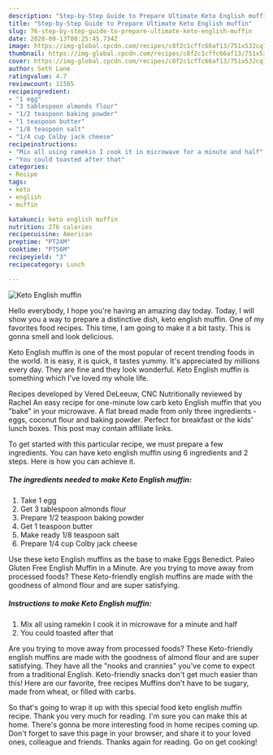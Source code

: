 ```yaml
---
description: "Step-by-Step Guide to Prepare Ultimate Keto English muffin"
title: "Step-by-Step Guide to Prepare Ultimate Keto English muffin"
slug: 76-step-by-step-guide-to-prepare-ultimate-keto-english-muffin
date: 2020-09-13T00:25:45.734Z
image: https://img-global.cpcdn.com/recipes/c8f2c1cffc66af13/751x532cq70/keto-english-muffin-recipe-main-photo.jpg
thumbnail: https://img-global.cpcdn.com/recipes/c8f2c1cffc66af13/751x532cq70/keto-english-muffin-recipe-main-photo.jpg
cover: https://img-global.cpcdn.com/recipes/c8f2c1cffc66af13/751x532cq70/keto-english-muffin-recipe-main-photo.jpg
author: Seth Lane
ratingvalue: 4.7
reviewcount: 11585
recipeingredient:
- "1 egg"
- "3 tablespoon almonds flour"
- "1/2 teaspoon baking powder"
- "1 teaspoon butter"
- "1/8 teaspoon salt"
- "1/4 cup Colby jack cheese"
recipeinstructions:
- "Mix all using ramekin I cook it in microwave for a minute and half"
- "You could toasted after that"
categories:
- Recipe
tags:
- keto
- english
- muffin

katakunci: keto english muffin 
nutrition: 276 calories
recipecuisine: American
preptime: "PT24M"
cooktime: "PT56M"
recipeyield: "3"
recipecategory: Lunch

---
```



![Keto English muffin](https://img-global.cpcdn.com/recipes/c8f2c1cffc66af13/751x532cq70/keto-english-muffin-recipe-main-photo.jpg)

Hello everybody, I hope you're having an amazing day today. Today, I will show you a way to prepare a distinctive dish, keto english muffin. One of my favorites food recipes. This time, I am going to make it a bit tasty. This is gonna smell and look delicious.

Keto English muffin is one of the most popular of recent trending foods in the world. It is easy, it is quick, it tastes yummy. It's appreciated by millions every day. They are fine and they look wonderful. Keto English muffin is something which I've loved my whole life.

Recipes developed by Vered DeLeeuw, CNC Nutritionally reviewed by Rachel An easy recipe for one-minute low carb keto English muffin that you &#34;bake&#34; in your microwave. A flat bread made from only three ingredients - eggs, coconut flour and baking powder. Perfect for breakfast or the kids&#39; lunch boxes. This post may contain affiliate links.


To get started with this particular recipe, we must prepare a few ingredients. You can have keto english muffin using 6 ingredients and 2 steps. Here is how you can achieve it.

<!--inarticleads1-->

##### The ingredients needed to make Keto English muffin:

1. Take 1 egg
1. Get 3 tablespoon almonds flour
1. Prepare 1/2 teaspoon baking powder
1. Get 1 teaspoon butter
1. Make ready 1/8 teaspoon salt
1. Prepare 1/4 cup Colby jack cheese


Use these keto English muffins as the base to make Eggs Benedict. Paleo Gluten Free English Muffin in a Minute. Are you trying to move away from processed foods? These Keto-friendly english muffins are made with the goodness of almond flour and are super satisfying. 

<!--inarticleads2-->

##### Instructions to make Keto English muffin:

1. Mix all using ramekin I cook it in microwave for a minute and half
1. You could toasted after that


Are you trying to move away from processed foods? These Keto-friendly english muffins are made with the goodness of almond flour and are super satisfying. They have all the &#34;nooks and crannies&#34; you&#39;ve come to expect from a traditional English. Keto-friendly snacks don&#39;t get much easier than this! Here are our favorite, free recipes Muffins don&#39;t have to be sugary, made from wheat, or filled with carbs. 

So that's going to wrap it up with this special food keto english muffin recipe. Thank you very much for reading. I'm sure you can make this at home. There's gonna be more interesting food in home recipes coming up. Don't forget to save this page in your browser, and share it to your loved ones, colleague and friends. Thanks again for reading. Go on get cooking!
